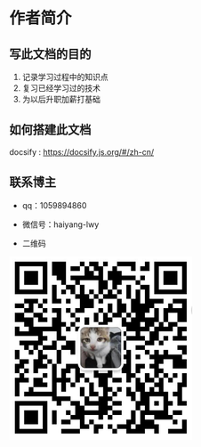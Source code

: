 # 作者简介

## 写此文档的目的
1. 记录学习过程中的知识点
2. 复习已经学习过的技术
3. 为以后升职加薪打基础

## 如何搭建此文档

docsify : https://docsify.js.org/#/zh-cn/

## 联系博主
* qq：1059894860

* 微信号：haiyang-lwy

* 二维码

<p>
<img src="./image/wechat.jpg"/>
</p>